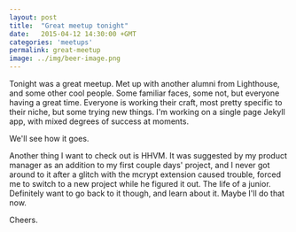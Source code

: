 ```yaml
---
layout: post
title:  "Great meetup tonight"
date:   2015-04-12 14:30:00 +GMT
categories: 'meetups'
permalink: great-meetup
image: ../img/beer-image.png
---
```

Tonight was a great meetup. Met up with another alumni from Lighthouse, and some other cool people. Some familiar faces, some not, but everyone having a great time. Everyone is working their craft, most pretty specific to their niche, but some trying new things. I'm working on a single page Jekyll app, with mixed degrees of success at moments. 

We'll see how it goes. 

Another thing I want to check out is HHVM. It was suggested by my product manager as an addition to my first couple days' project, and I never got around to it after a glitch with the mcrypt extension caused trouble, forced me to switch to a new project while he figured it out. The life of a junior. Definitely want to go back to it though, and learn about it. Maybe I'll do that now. 

Cheers.